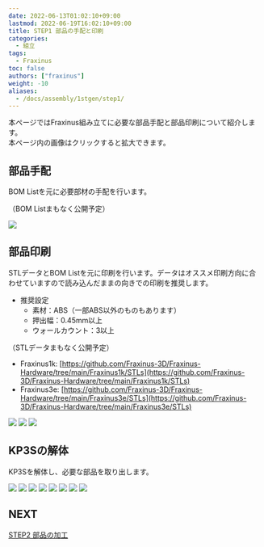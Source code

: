 ```yaml
---
date: 2022-06-13T01:02:10+09:00
lastmod: 2022-06-19T16:02:10+09:00
title: STEP1 部品の手配と印刷
categories:
  - 組立
tags:
  - Fraxinus
toc: false
authors: ["fraxinus"]
weight: -10
aliases:
  - /docs/assembly/1stgen/step1/
---
```



本ページではFraxinus組み立てに必要な部品手配と部品印刷について紹介します。  
本ページ内の画像はクリックすると拡大できます。

## 部品手配

BOM Listを元に必要部材の手配を行います。

（BOM Listまもなく公開予定）

![](/images/fraxinus-assembly-1-procurement-list.jpg)

## 部品印刷

STLデータとBOM Listを元に印刷を行います。データはオススメ印刷方向に合わせていますので読み込んだままの向きでの印刷を推奨します。  

* 推奨設定
  * 素材：ABS（一部ABS以外のものもあります）
  * 押出幅：0.45mm以上
  * ウォールカウント：3以上

（STLデータまもなく公開予定）

* Fraxinus1k: [https://github.com/Fraxinus-3D/Fraxinus-Hardware/tree/main/Fraxinus1k/STLs](https://github.com/Fraxinus-3D/Fraxinus-Hardware/tree/main/Fraxinus1k/STLs)
* Fraxinus3e: [https://github.com/Fraxinus-3D/Fraxinus-Hardware/tree/main/Fraxinus3e/STLs](https://github.com/Fraxinus-3D/Fraxinus-Hardware/tree/main/Fraxinus3e/STLs)

![](/images/fraxinus-assembly-1-print-list.jpg)
![](/images/fraxinus-assembly-1-print-jig.jpg)
![](/images/fraxinus-assembly-1-print-colored.jpg)

## KP3Sの解体

KP3Sを解体し、必要な部品を取り出します。

![](/images/fraxinus-assembly-1-teardown-kp3s-1.jpg)
![](/images/fraxinus-assembly-1-teardown-kp3s-2.jpg)
![](/images/fraxinus-assembly-1-teardown-kp3s-3.jpg)
![](/images/fraxinus-assembly-1-teardown-kp3s-4.jpg)
![](/images/fraxinus-assembly-1-teardown-kp3s-5.jpg)
![](/images/fraxinus-assembly-1-teardown-kp3s-6.jpg)
![](/images/fraxinus-assembly-1-teardown-kp3s-7.jpg)
![](/images/fraxinus-assembly-1-teardown-kp3s-8.jpg)

## NEXT

[STEP2 部品の加工](../step2)
